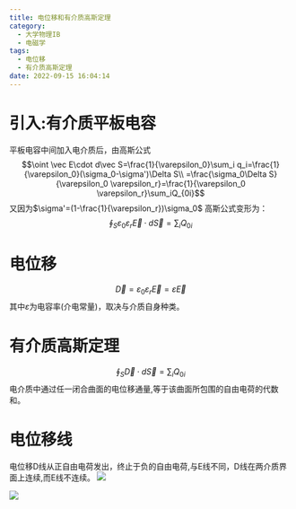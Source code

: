 ```yaml
---
title: 电位移和有介质高斯定理
category:
  - 大学物理IB
  - 电磁学
tags:
  - 电位移
  - 有介质高斯定理
date: 2022-09-15 16:04:14
---
```

# 引入:有介质平板电容
平板电容中间加入电介质后，由高斯公式
$$\oint \vec E\cdot d\vec S=\frac{1}{\varepsilon_0}\sum_i q_i=\frac{1}{\varepsilon_0}(\sigma_0-\sigma')\Delta S\\
=\frac{\sigma_0\Delta S}{\varepsilon_0 \varepsilon_r}=\frac{1}{\varepsilon_0 \varepsilon_r}\sum_iQ_{0i}$$
又因为$\sigma'=(1-\frac{1}{\varepsilon_r})\sigma_0$
高斯公式变形为：
$$\oint_S \varepsilon_0 \varepsilon_r \vec E\cdot d\vec S=\sum_i Q_{0i}$$
# 电位移
$$\vec{D}=\varepsilon_0\varepsilon_r\vec{E}=\varepsilon \vec{E}$$
其中$\varepsilon$为电容率(介电常量)，取决与介质自身种类。
# 有介质高斯定理
$$\oint_S \vec{D}\cdot d\vec{S}=\sum_i Q_{0i}$$
电介质中通过任一闭合曲面的电位移通量,等于该曲面所包围的自由电荷的代数和。
# 电位移线
电位移D线从正自由电荷发出，终止于负的自由电荷,与E线不同，D线在两介质界面上连续,而E线不连续。
![](https://s2.loli.net/2022/09/15/CAe5n8opYilrBM6.png)

![](https://s2.loli.net/2022/09/15/ca3u4P8RjmfJBeD.png)

